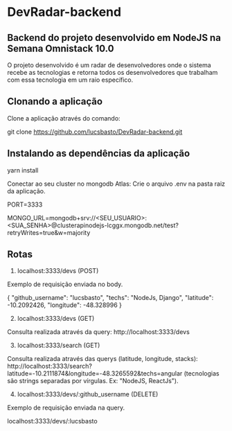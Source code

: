 # DevRadar-backend
## Backend do projeto desenvolvido em NodeJS na Semana Omnistack 10.0 

O projeto desenvolvido é um radar de desenvolvedores onde o sistema 
recebe as tecnologias e retorna todos os desenvolvedores que trabalham
com essa tecnologia em um raio específico.

## Clonando a aplicação
Clone a aplicação através do comando:

git clone https://github.com/lucsbasto/DevRadar-backend.git

## Instalando as dependências da aplicação
yarn install

Conectar ao seu cluster no mongodb Atlas:
Crie o arquivo .env na pasta raiz da aplicação.

PORT=3333
		  
MONGO_URL=mongodb+srv://<SEU_USUARIO>:<SUA_SENHA>@clusterapinodejs-lcggx.mongodb.net/test?retryWrites=true&w=majority

## Rotas
1. localhost:3333/devs (POST)

Exemplo de requisição enviada no body.

{
  "github_username": "lucsbasto",
  "techs": "NodeJs, Django",
  "latitude": -10.2092426,
  "longitude": -48.328996
}

2. localhost:3333/devs (GET)

Consulta realizada através da query: http://localhost:3333/devs

3. localhost:3333/search (GET)

Consulta realizada através das querys (latitude, longitude, stacks): http://localhost:3333/search?latitude=-10.2111874&longitude=-48.3265592&techs=angular (tecnologias são strings separadas por vírgulas. Ex: "NodeJS, ReactJs").

4. localhost:3333/devs/:github_username (DELETE)

Exemplo de requisição enviada na query.

localhost:3333/devs/:lucsbasto
